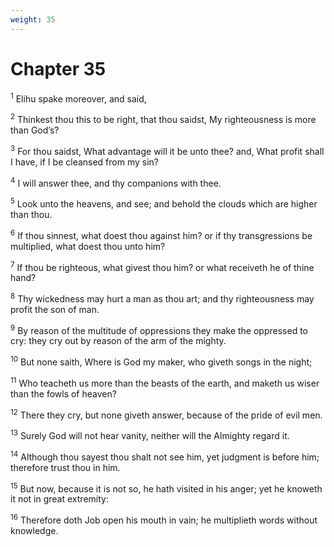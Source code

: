 ```yaml
---
weight: 35
---
```


# Chapter 35

<sup>1</sup> Elihu spake moreover, and said, 

<sup>2</sup> Thinkest thou this to be right, that thou saidst, My righteousness is more than God’s? 

<sup>3</sup> For thou saidst, What advantage will it be unto thee? and, What profit shall I have, if I be cleansed from my sin? 

<sup>4</sup> I will answer thee, and thy companions with thee. 

<sup>5</sup> Look unto the heavens, and see; and behold the clouds which are higher than thou. 

<sup>6</sup> If thou sinnest, what doest thou against him? or if thy transgressions be multiplied, what doest thou unto him? 

<sup>7</sup> If thou be righteous, what givest thou him? or what receiveth he of thine hand? 

<sup>8</sup> Thy wickedness may hurt a man as thou art; and thy righteousness may profit the son of man. 

<sup>9</sup> By reason of the multitude of oppressions they make the oppressed to cry: they cry out by reason of the arm of the mighty. 

<sup>10</sup> But none saith, Where is God my maker, who giveth songs in the night; 

<sup>11</sup> Who teacheth us more than the beasts of the earth, and maketh us wiser than the fowls of heaven? 

<sup>12</sup> There they cry, but none giveth answer, because of the pride of evil men. 

<sup>13</sup> Surely God will not hear vanity, neither will the Almighty regard it. 

<sup>14</sup> Although thou sayest thou shalt not see him, yet judgment is before him; therefore trust thou in him. 

<sup>15</sup> But now, because it is not so, he hath visited in his anger; yet he knoweth it not in great extremity: 

<sup>16</sup> Therefore doth Job open his mouth in vain; he multiplieth words without knowledge. 


